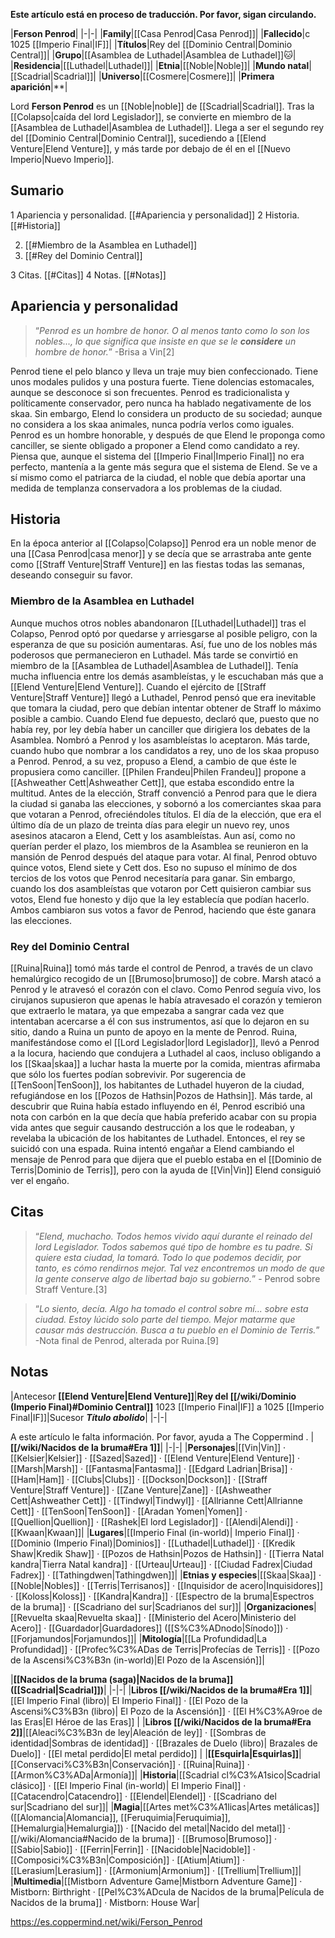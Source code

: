 **Este artículo está en proceso de traducción. Por favor, sigan circulando.**


|**Ferson Penrod**|
|-|-|
|**Family**|[[Casa Penrod\|Casa Penrod]]|
|**Fallecido**|c 1025 [[Imperio Final\|IF]]|
|**Títulos**|Rey del [[Dominio Central\|Dominio Central]]|
|**Grupo**|[[Asamblea de Luthadel\|Asamblea de Luthadel]]🐱︎|
|**Residencia**|[[Luthadel\|Luthadel]]|
|**Etnia**|[[Noble\|Noble]]|
|**Mundo natal**|[[Scadrial\|Scadrial]]|
|**Universo**|[[Cosmere\|Cosmere]]|
|**Primera aparición**|**|

Lord **Ferson Penrod** es un [[Noble\|noble]] de [[Scadrial\|Scadrial]]. Tras la [[Colapso\|caída del lord Legislador]], se convierte en miembro de la [[Asamblea de Luthadel\|Asamblea de Luthadel]]. Llega a ser el segundo rey del [[Dominio Central\|Dominio Central]], sucediendo a [[Elend Venture\|Elend Venture]], y más tarde por debajo de él en el [[Nuevo Imperio\|Nuevo Imperio]].

## Sumario

1 Apariencia y personalidad. [[#Apariencia y personalidad]] 
2 Historia. [[#Historia]] 

2. [[#Miembro de la Asamblea en Luthadel]] 
2. [[#Rey del Dominio Central]] 


3 Citas. [[#Citas]] 
4 Notas. [[#Notas]] 


## Apariencia y personalidad
>“*Penrod es un hombre de honor. O al menos tanto como lo son los nobles..., lo que significa que insiste en que se le **considere** un hombre de honor.*”
\-Brisa a Vin[2]


Penrod tiene el pelo blanco y lleva un traje muy bien confeccionado. Tiene unos modales pulidos y una postura fuerte. Tiene dolencias estomacales, aunque se desconoce si son frecuentes. Penrod es tradicionalista y políticamente conservador, pero nunca ha hablado negativamente de los skaa. Sin embargo, Elend lo considera un producto de su sociedad; aunque no considera a los skaa animales, nunca podría verlos como iguales.
Penrod es un hombre honorable, y después de que Elend le proponga como canciller, se siente obligado a proponer a Elend como candidato a rey. Piensa que, aunque el sistema del [[Imperio Final\|Imperio Final]] no era perfecto, mantenía a la gente más segura que el sistema de Elend. Se ve a sí mismo como el patriarca de la ciudad, el noble que debía aportar una medida de templanza conservadora a los problemas de la ciudad.

## Historia
En la época anterior al [[Colapso\|Colapso]] Penrod era un noble menor de una [[Casa Penrod\|casa menor]] y se decía que se arrastraba ante gente como [[Straff Venture\|Straff Venture]] en las fiestas todas las semanas, deseando conseguir su favor.

### Miembro de la Asamblea en Luthadel
Aunque muchos otros nobles abandonaron [[Luthadel\|Luthadel]] tras el Colapso, Penrod optó por quedarse y arriesgarse al posible peligro, con la esperanza de que su posición aumentaras. Así, fue uno de los nobles más poderosos que permanecieron en Luthadel. Más tarde se convirtió en miembro de la [[Asamblea de Luthadel\|Asamblea de Luthadel]]. Tenía mucha influencia entre los demás asambleístas, y le escuchaban más que a [[Elend Venture\|Elend Venture]]. Cuando el ejército de [[Straff Venture\|Straff Venture]] llegó a Luthadel, Penrod pensó que era inevitable que tomara la ciudad, pero que debían intentar obtener de Straff lo máximo posible a cambio.
Cuando Elend fue depuesto, declaró que, puesto que no había rey, por ley debía haber un canciller que dirigiera los debates de la Asamblea. Nombró a Penrod y los asambleístas lo aceptaron. Más tarde, cuando hubo que nombrar a los candidatos a rey, uno de los skaa propuso a Penrod. Penrod, a su vez, propuso a Elend, a cambio de que éste le propusiera como canciller. [[Philen Frandeu\|Philen Frandeu]] propone a [[Ashweather Cett\|Ashweather Cett]], que estaba escondido entre la multitud.
Antes de la elección, Straff convenció a Penrod para que le diera la ciudad si ganaba las elecciones, y sobornó a los comerciantes skaa para que votaran a Penrod, ofreciéndoles títulos. El día de la elección, que era el último día de un plazo de treinta días para elegir un nuevo rey, unos asesinos atacaron a Elend, Cett y los asambleístas. Aun así, como no querían perder el plazo, los miembros de la Asamblea se reunieron en la mansión de Penrod después del ataque para votar. Al final, Penrod obtuvo quince votos, Elend siete y Cett dos. Eso no supuso el mínimo de dos tercios de los votos que Penrod necesitaría para ganar. Sin embargo, cuando los dos asambleístas que votaron por Cett quisieron cambiar sus votos, Elend fue honesto y dijo que la ley establecía que podían hacerlo. Ambos cambiaron sus votos a favor de Penrod, haciendo que éste ganara las elecciones.

### Rey del Dominio Central
[[Ruina\|Ruina]] tomó más tarde el control de Penrod, a través de un clavo hemalúrgico recogido de un [[Brumoso\|brumoso]] de cobre. Marsh atacó a Penrod y le atravesó el corazón con el clavo. Como Penrod seguía vivo, los cirujanos supusieron que apenas le había atravesado el corazón y temieron que extraerlo le matara, ya que empezaba a sangrar cada vez que intentaban acercarse a él con sus instrumentos, así que lo dejaron en su sitio, dando a Ruina un punto de apoyo en la mente de Penrod.
Ruina, manifestándose como el [[Lord Legislador\|lord Legislador]], llevó a Penrod a la locura, haciendo que condujera a Luthadel al caos, incluso obligando a los [[Skaa\|skaa]] a luchar hasta la muerte por la comida, mientras afirmaba que sólo los fuertes podían sobrevivir. Por sugerencia de [[TenSoon\|TenSoon]], los habitantes de Luthadel huyeron de la ciudad, refugiándose en los [[Pozos de Hathsin\|Pozos de Hathsin]]. Más tarde, al descubrir que Ruina había estado influyendo en él, Penrod escribió una nota con carbón en la que decía que había preferido acabar con su propia vida antes que seguir causando destrucción a los que le rodeaban, y revelaba la ubicación de los habitantes de Luthadel. Entonces, el rey se suicidó con una espada. Ruina intentó engañar a Elend cambiando el mensaje de Penrod para que dijera que el pueblo estaba en el [[Dominio de Terris\|Dominio de Terris]], pero con la ayuda de [[Vin\|Vin]] Elend consiguió ver el engaño.

## Citas
>“*Elend, muchacho. Todos hemos vivido aquí durante el reinado del lord Legislador. Todos sabemos qué tipo de hombre es tu padre. Si quiere esta ciudad, la tomará. Todo lo que podemos decidir, por tanto, es cómo rendirnos mejor. Tal vez encontremos un modo de que la gente conserve algo de libertad bajo su gobierno.*”
\- Penrod sobre Straff Venture.[3]


>“*Lo siento, decía. Algo ha tomado el control sobre mí... sobre esta ciudad. Estoy lúcido solo parte del tiempo. Mejor matarme que causar más destrucción. Busca a tu pueblo en el Dominio de Terris.*”
\-Nota final de Penrod, alterada por Ruina.[9]


## Notas
|Antecesor  **[[Elend Venture\|Elend Venture]]**|**Rey del [[/wiki/Dominio (Imperio Final)#Dominio Central]]**  1023 [[Imperio Final\|IF]] a 1025 [[Imperio Final\|IF]]|Sucesor  ***Título abolido***|
|-|-|


A este artículo le falta información. Por favor, ayuda a The Coppermind .
|**[[/wiki/Nacidos de la bruma#Era 1]]**|
|-|-|
|**Personajes**|[[Vin\|Vin]] · [[Kelsier\|Kelsier]] · [[Sazed\|Sazed]] · [[Elend Venture\|Elend Venture]] · [[Marsh\|Marsh]] · [[Fantasma\|Fantasma]] · [[Edgard Ladrian\|Brisa]] · [[Ham\|Ham]] · [[Clubs\|Clubs]] · [[Dockson\|Dockson]] · [[Straff Venture\|Straff Venture]] · [[Zane Venture\|Zane]] · [[Ashweather Cett\|Ashweather Cett]] · [[Tindwyl\|Tindwyl]] · [[Allrianne Cett\|Allrianne Cett]] · [[TenSoon\|TenSoon]] · [[Aradan Yomen\|Yomen]] · [[Quellion\|Quellion]] · [[Rashek\|El lord Legislador]] · [[Alendi\|Alendi]] · [[Kwaan\|Kwaan]]|
|**Lugares**|[[Imperio Final (in-world)\| Imperio Final]] · [[Dominio (Imperio Final)\|Dominios]] · [[Luthadel\|Luthadel]] · [[Kredik Shaw\|Kredik Shaw]] · [[Pozos de Hathsin\|Pozos de Hathsin]] · [[Tierra Natal kandra\|Tierra Natal kandra]] · [[Urteau\|Urteau]] · [[Ciudad Fadrex\|Ciudad Fadrex]] · [[Tathingdwen\|Tathingdwen]]|
|**Etnias y especies**|[[Skaa\|Skaa]] · [[Noble\|Nobles]] · [[Terris\|Terrisanos]] · [[Inquisidor de acero\|Inquisidores]] · [[Koloss\|Koloss]] · [[Kandra\|Kandra]] · [[Espectro de la bruma\|Espectros de la bruma]] · [[Scadriano del sur\|Scadrianos del sur]]|
|**Organizaciones**|[[Revuelta skaa\|Revuelta skaa]] · [[Ministerio del Acero\|Ministerio del Acero]] · [[Guardador\|Guardadores]] ([[S%C3%ADnodo\|Sínodo]]) · [[Forjamundos\|Forjamundos]]|
|**Mitología**|[[La Profundidad\|La Profundidad]] · [[Profec%C3%ADas de Terris\|Profecías de Terris]] · [[Pozo de la Ascensi%C3%B3n (in-world)\|El Pozo de la Ascensión]]|

|**[[Nacidos de la bruma (saga)\|Nacidos de la bruma]] ([[Scadrial\|Scadrial]])**|
|-|-|
|**Libros [[/wiki/Nacidos de la bruma#Era 1]]**|[[El Imperio Final (libro)\| El Imperio Final]] · [[El Pozo de la Ascensi%C3%B3n (libro)\| El Pozo de la Ascensión]] · [[El H%C3%A9roe de las Eras\|El Héroe de las Eras]] |
|**Libros [[/wiki/Nacidos de la bruma#Era 2]]**|[[Aleaci%C3%B3n de ley\|Aleación de ley]] · [[Sombras de identidad\|Sombras de identidad]] · [[Brazales de Duelo (libro)\| Brazales de Duelo]] · [[El metal perdido\|El metal perdido]]  |
|**[[Esquirla\|Esquirlas]]**|[[Conservaci%C3%B3n\|Conservación]] · [[Ruina\|Ruina]] · [[Armon%C3%ADa\|Armonía]]|
|**Historia**|[[Scadrial cl%C3%A1sico\|Scadrial clásico]] · [[El Imperio Final (in-world)\| El Imperio Final]] · [[Catacendro\|Catacendro]] · [[Elendel\|Elendel]] · [[Scadriano del sur\|Scadriano del sur]]|
|**Magia**|[[Artes met%C3%A1licas\|Artes metálicas]] ([[Alomancia\|Alomancia]], [[Feruquimia\|Feruquimia]], [[Hemalurgia\|Hemalurgia]]) · [[Nacido del metal\|Nacido del metal]] · [[/wiki/Alomancia#Nacido de la bruma]] · [[Brumoso\|Brumoso]] · [[Sabio\|Sabio]] · [[Ferrin\|Ferrin]] · [[Nacidoble\|Nacidoble]] · [[Composici%C3%B3n\|Composición]] · [[Atium\|Atium]] · [[Lerasium\|Lerasium]] · [[Armonium\|Armonium]] · [[Trellium\|Trellium]]|
|**Multimedia**|[[Mistborn Adventure Game\|Mistborn Adventure Game‎‎]] · Mistborn: Birthright · [[Pel%C3%ADcula de Nacidos de la bruma\|Película de Nacidos de la bruma]] · Mistborn: House War|



https://es.coppermind.net/wiki/Ferson_Penrod